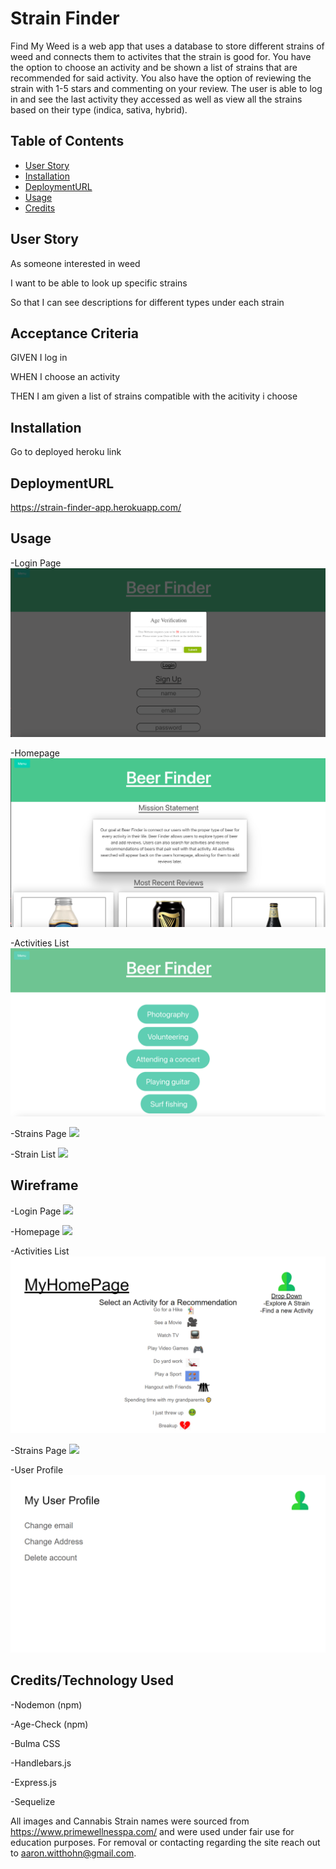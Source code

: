 # Strain Finder

Find My Weed is a web app that uses a database to store different strains of weed and connects them to activites that the strain is good for. You have the option to choose an activity and be shown a list of strains that are recommended for said activity. You also have the option of reviewing the strain with 1-5 stars and commenting on your review. The user is able to log in and see the last activity they accessed as well as view all the strains based on their type (indica, sativa, hybrid).

## Table of Contents

- [User Story](#user-story)
- [Installation](#installation)
- [DeploymentURL](#deploymentURL)
- [Usage](#usage)
- [Credits](#credits)


## User Story

As someone interested in weed


I want to be able to look up specific strains


So that I can see descriptions for different types under each strain


## Acceptance Criteria

GIVEN I log in


WHEN I choose an activity


THEN I am given a list of strains compatible with the acitivity i choose

## Installation

Go to deployed heroku link 

## DeploymentURL

https://strain-finder-app.herokuapp.com/

## Usage
-Login Page
<img src='.\public\assets\login.png'>


-Homepage
<img src='.\public\assets\homepage.png'>


-Activities List
<img src='.\public\assets\activities.png'>


-Strains Page
<img src='.\public\assets\strains.png'>


-Strain List
<img src='.\public\assets\strainslist.png'>

## Wireframe

-Login Page
<img src='.\public\assets\wflogin.png'>


-Homepage
<img src='.\public\assets\wfhomepage.png'>


-Activities List
<img src='.\public\assets\wfactivity.png'>


-Strains Page
<img src='.\public\assets\wfstrains.png'>


-User Profile
<img src='.\public\assets\wfprofile.png'>


## Credits/Technology Used



-Nodemon (npm)


-Age-Check (npm)


-Bulma CSS


-Handlebars.js


-Express.js


-Sequelize


All images and Cannabis Strain names were sourced from https://www.primewellnesspa.com/ and were used under fair use for education purposes. For removal or contacting regarding the site reach out to aaron.witthohn@gmail.com.